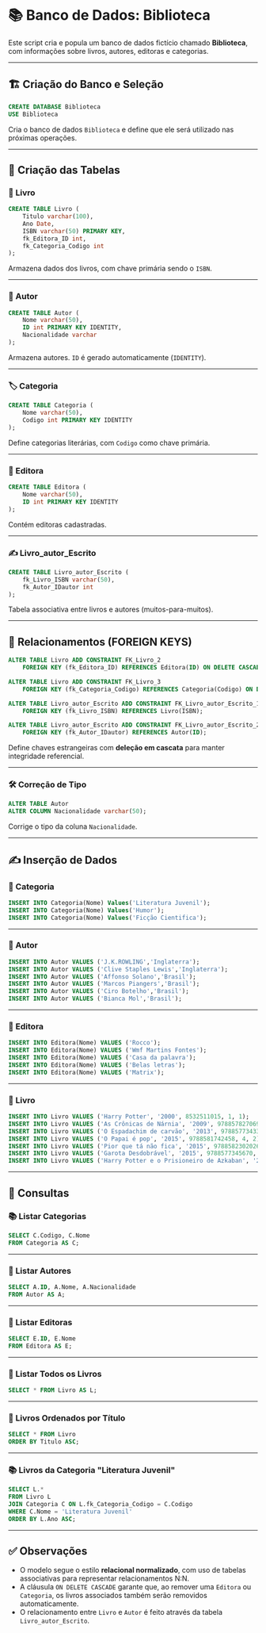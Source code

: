 # 📚 Banco de Dados: Biblioteca

Este script cria e popula um banco de dados fictício chamado **Biblioteca**, com informações sobre livros, autores, editoras e categorias.

---

## 🏗️ Criação do Banco e Seleção

```sql
CREATE DATABASE Biblioteca
USE Biblioteca
````

Cria o banco de dados `Biblioteca` e define que ele será utilizado nas próximas operações.

---

## 🧱 Criação das Tabelas

### 📘 Livro

```sql
CREATE TABLE Livro (
    Titulo varchar(100),
    Ano Date,
    ISBN varchar(50) PRIMARY KEY,
    fk_Editora_ID int,
    fk_Categoria_Codigo int
);
```

Armazena dados dos livros, com chave primária sendo o `ISBN`.

---

### 👤 Autor

```sql
CREATE TABLE Autor (
    Nome varchar(50),
    ID int PRIMARY KEY IDENTITY,
    Nacionalidade varchar
);
```

Armazena autores. `ID` é gerado automaticamente (`IDENTITY`).

---

### 🏷️ Categoria

```sql
CREATE TABLE Categoria (
    Nome varchar(50),
    Codigo int PRIMARY KEY IDENTITY
);
```

Define categorias literárias, com `Codigo` como chave primária.

---

### 🏢 Editora

```sql
CREATE TABLE Editora (
    Nome varchar(50),
    ID int PRIMARY KEY IDENTITY
);
```

Contém editoras cadastradas.

---

### ✍️ Livro\_autor\_Escrito

```sql
CREATE TABLE Livro_autor_Escrito (
    fk_Livro_ISBN varchar(50),
    fk_Autor_IDautor int
);
```

Tabela associativa entre livros e autores (muitos-para-muitos).

---

## 🔗 Relacionamentos (FOREIGN KEYS)

```sql
ALTER TABLE Livro ADD CONSTRAINT FK_Livro_2
    FOREIGN KEY (fk_Editora_ID) REFERENCES Editora(ID) ON DELETE CASCADE;

ALTER TABLE Livro ADD CONSTRAINT FK_Livro_3
    FOREIGN KEY (fk_Categoria_Codigo) REFERENCES Categoria(Codigo) ON DELETE CASCADE;

ALTER TABLE Livro_autor_Escrito ADD CONSTRAINT FK_Livro_autor_Escrito_1
    FOREIGN KEY (fk_Livro_ISBN) REFERENCES Livro(ISBN);

ALTER TABLE Livro_autor_Escrito ADD CONSTRAINT FK_Livro_autor_Escrito_2
    FOREIGN KEY (fk_Autor_IDautor) REFERENCES Autor(ID);
```

Define chaves estrangeiras com **deleção em cascata** para manter integridade referencial.

---

### 🛠️ Correção de Tipo

```sql
ALTER TABLE Autor
ALTER COLUMN Nacionalidade varchar(50);
```

Corrige o tipo da coluna `Nacionalidade`.

---

## ✍️ Inserção de Dados

### 📂 Categoria

```sql
INSERT INTO Categoria(Nome) Values('Literatura Juvenil');
INSERT INTO Categoria(Nome) Values('Humor');
INSERT INTO Categoria(Nome) Values('Ficção Cientifica');
```

---

### 👤 Autor

```sql
INSERT INTO Autor VALUES ('J.K.ROWLING','Inglaterra');
INSERT INTO Autor VALUES ('Clive Staples Lewis','Inglaterra');
INSERT INTO Autor VALUES ('Affonso Solano','Brasil');
INSERT INTO Autor VALUES ('Marcos Piangers','Brasil');
INSERT INTO Autor VALUES ('Ciro Botelho','Brasil');
INSERT INTO Autor VALUES ('Bianca Mol','Brasil');
```

---

### 🏢 Editora

```sql
INSERT INTO Editora(Nome) VALUES ('Rocco');
INSERT INTO Editora(Nome) VALUES ('Wmf Martins Fontes');
INSERT INTO Editora(Nome) VALUES ('Casa da palavra');
INSERT INTO Editora(Nome) VALUES ('Belas letras');
INSERT INTO Editora(Nome) VALUES ('Matrix');
```

---

### 📘 Livro

```sql
INSERT INTO Livro VALUES ('Harry Potter', '2000', 8532511015, 1, 1);
INSERT INTO Livro VALUES ('As Crônicas de Nárnia', '2009', 9788578270698, 2, 1);
INSERT INTO Livro VALUES ('O Espadachim de carvão', '2013', 9788577343348, 3, 3);
INSERT INTO Livro VALUES ('O Papai é pop', '2015', 9788581742458, 4, 2);
INSERT INTO Livro VALUES ('Pior que tá não fica', '2015', 9788582302026, 5, 2);
INSERT INTO Livro VALUES ('Garota Desdobrável', '2015', 9788577345670, 3, 1);
INSERT INTO Livro VALUES ('Harry Potter e o Prisioneiro de Azkaban', '2000', 8532512061, 1, 1);
```

---

## 🔎 Consultas

### 📚 Listar Categorias

```sql
SELECT C.Codigo, C.Nome
FROM Categoria AS C;
```

---

### 👤 Listar Autores

```sql
SELECT A.ID, A.Nome, A.Nacionalidade
FROM Autor AS A;
```

---

### 🏢 Listar Editoras

```sql
SELECT E.ID, E.Nome
FROM Editora AS E;
```

---

### 📘 Listar Todos os Livros

```sql
SELECT * FROM Livro AS L;
```

---

### 📘 Livros Ordenados por Título

```sql
SELECT * FROM Livro
ORDER BY Titulo ASC;
```

---

### 📚 Livros da Categoria "Literatura Juvenil"

```sql
SELECT L.*
FROM Livro L
JOIN Categoria C ON L.fk_Categoria_Codigo = C.Codigo
WHERE C.Nome = 'Literatura Juvenil'
ORDER BY L.Ano ASC;
```

---

## ✅ Observações

* O modelo segue o estilo **relacional normalizado**, com uso de tabelas associativas para representar relacionamentos N\:N.
* A cláusula `ON DELETE CASCADE` garante que, ao remover uma `Editora` ou `Categoria`, os livros associados também serão removidos automaticamente.
* O relacionamento entre `Livro` e `Autor` é feito através da tabela `Livro_autor_Escrito`.
